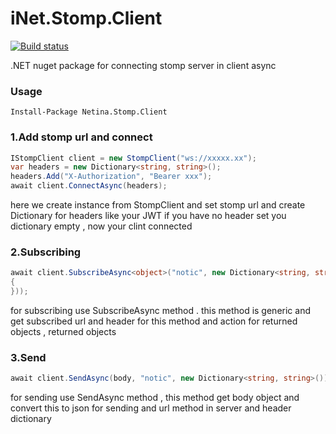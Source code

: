 # iNet.Stomp.Client

[![Build status](https://ci.appveyor.com/api/projects/status/166elreftg7pc62g?svg=true)](https://ci.appveyor.com/project/mrmohande3/inet-stomp-client)

.NET nuget package for connecting stomp server in client async

### Usage
    Install-Package Netina.Stomp.Client
    
### 1.Add stomp url and connect
```C#
IStompClient client = new StompClient("ws://xxxxx.xx");
var headers = new Dictionary<string, string>();
headers.Add("X-Authorization", "Bearer xxx");
await client.ConnectAsync(headers);
```
here we create instance from StompClient and set stomp url and create Dictionary for headers like your JWT if you have no header set you dictionary empty , now your clint connected
### 2.Subscribing
```C#
await client.SubscribeAsync<object>("notic", new Dictionary<string, string>(), ((sender, dto) =>
{
}));
```
for subscribing use SubscribeAsync method . this method is generic and get subscribed url and header for this method and action for returned objects , returned objects 

### 3.Send
```C#
await client.SendAsync(body, "notic", new Dictionary<string, string>());
```
for sending use SendAsync method , this method get body object and convert this to json for sending and url method in server and header dictionary 
